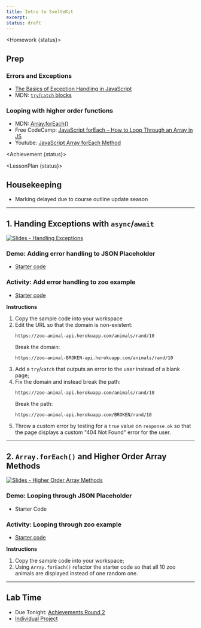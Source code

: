 ```yaml
---
title: Intro to SvelteKit
excerpt: 
status: draft
---
```

<script>
	import Homework from "$lib/components/Homework.svelte";
	import LessonPlan from "$lib/components/LessonPlan.svelte";
	import LabTime from "$lib/components/LabTime.svelte";
	import Achievement from "$lib/components/Achievement.svelte";
</script>

<Homework {status}>

## Prep
### Errors and Exceptions
- [The Basics of Exception Handling in JavaScript](https://www.section.io/engineering-education/exception-handling-in-javascript/)
- MDN: [`try`/`catch` blocks](https://developer.mozilla.org/en-US/docs/Web/JavaScript/Reference/Statements/try...catch)

### Looping with higher order functions
- MDN: [Array.forEach()](https://developer.mozilla.org/en-US/docs/Web/JavaScript/Reference/Global_Objects/Array/forEach)
- Free CodeCamp: [JavaScript forEach – How to Loop Through an Array in JS](https://www.freecodecamp.org/news/javascript-foreach-how-to-loop-through-an-array-in-js/)
- Youtube: [JavaScript Array forEach Method](https://www.youtube.com/watch?v=159EAISAxwg)

</Homework>

<Achievement {status}>

</Achievement>

<LessonPlan {status}>

## Housekeeping
- Marking delayed due to course outline update season

---

## 1. Handing Exceptions with `async`/`await`
[![Slides - Handling Exceptions](/images/slides/js-exceptions.png)](https://sait-wbdv.github.io/slides/w23/cpnt-262/js-exceptions.html)

### Demo: Adding error handling to JSON Placeholder
- [Starter code](https://github.com/sait-wbdv/dailies-f22/tree/main/2022-10-31-exceptions-foreach/01-starter-json-placeholder)

### Activity: Add error handling to zoo example
- [Starter code](https://github.com/sait-wbdv/dailies-f22/tree/main/2022-10-31-exceptions-foreach/02-starter-zoo-animals)

**Instructions**
1. Copy the sample code into your workspace
2. Edit the URL so that the domain is non-existent:
    ```
    https://zoo-animal-api.herokuapp.com/animals/rand/10
    ```
    Break the domain:
    ```
    https://zoo-animal-BROKEN-api.herokuapp.com/animals/rand/10
    ```
3. Add a `try`/`catch` that outputs an error to the user instead of a blank page;
4. Fix the domain and instead break the path:
    ```
    https://zoo-animal-api.herokuapp.com/animals/rand/10
    ```
    Break the path:
    ```
    https://zoo-animal-api.herokuapp.com/BROKEN/rand/10
    ```
5. Throw a custom error by testing for a `true` value on `response.ok` so that the page displays a custom "404 Not Found" error for the user.

---

## 2. `Array.forEach()` and Higher Order Array Methods
[![Slides - Higher Order Array Methods](/images/slides/js-higher-order-array-methods.png)](https://sait-wbdv.github.io/slides/w23/cpnt-262/js-higher-order-array-methods.html)

### Demo: Looping through JSON Placeholder
- Starter Code

### Activity: Looping through zoo example
- [Starter code](https://github.com/sait-wbdv/dailies-f22/tree/main/2022-10-31-exceptions-foreach/02-starter-zoo-animals)

**Instructions**
1. Copy the sample code into your workspace;
2. Using `Array.forEach()` refactor the starter code so that all 10 zoo animals are displayed instead of one random one.

---

## Lab Time
- Due Tonight: [Achievements Round 2](/courses/cpnt-262/assessments/achievements-2)
- [Individual Project](/courses/cpnt-262/assessments/individual-project)

</LessonPlan>